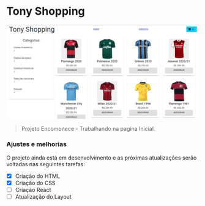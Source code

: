 # Tony Shopping

<img src= "./src/assets/Pagina_inicial.PNG" alt="logo imagem do site inicial">

> Projeto Encomonece - Trabalhando na pagina Inicial.

### Ajustes e melhorias

O projeto ainda está em desenvolvimento e as próximas atualizações serão voltadas nas seguintes tarefas:

- [x] Criação do HTML
- [x] Criação do CSS
- [ ] Criação React
- [ ] Atualização do Layout
